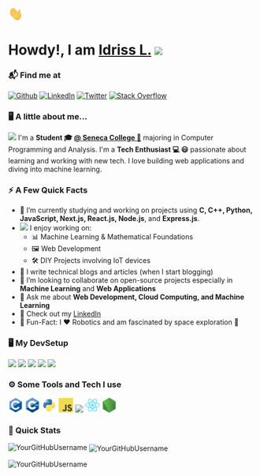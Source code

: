 <img width="30px" margin="0px" src="https://raw.githubusercontent.com/ABSphreak/ABSphreak/master/gifs/Hi.gif">
<h1>Howdy!, I am <a href="https://github.com/YourGitHubProfile">Idriss L.</a> <img height="30px" src="https://emojis.slackmojis.com/emojis/images/1531849430/4246/blob-sunglasses.gif?1531849430"></h1>

### 📬 Find me at
[![Github](http://img.shields.io/badge/-Github-black?style=flat-square&logo=github&link=https://github.com/YourGitHubProfile/)](https://github.com/YourGitHubProfile/) 
[![LinkedIn](https://img.shields.io/badge/-LinkedIn-blue?style=flat-square&logo=Linkedin&logoColor=white&link=https://www.linkedin.com/in/your-linkedin/)](https://www.linkedin.com/in/your-linkedin)
[![Twitter](https://img.shields.io/badge/-Twitter-1DA1F2?style=flat-square&logo=Twitter&logoColor=white&link=https://twitter.com/YourTwitter)](https://twitter.com/YourTwitter)
[![Stack Overflow](https://img.shields.io/badge/-Stack%20overflow-FE7A16?style=flat-square&logo=stack-overflow&logoColor=white&link=https://stackoverflow.com/users/YourStackOverflow)](https://stackoverflow.com/users/YourStackOverflow)

### 🖥️ A little about me...
<img src="https://media.giphy.com/media/VgCDAzcKvsR6OM0uWg/giphy.gif" width="50"> I'm a **Student 🎓 [@ Seneca College 🍁](https://www.senecacollege.ca/)** majoring in Computer Programming and Analysis. I'm a **Tech Enthusiast 💻 😃** passionate about learning and working with new tech. I love building web applications and diving into machine learning.

### ⚡️ A Few Quick Facts
- 🔭 I’m currently studying and working on projects using **C, C++, Python, JavaScript, Next.js, React.js, Node.js**, and **Express.js**.
- <img src="https://media.giphy.com/media/WUlplcMpOCEmTGBtBW/giphy.gif" width="30"> I enjoy working on:
  - 📊 Machine Learning & Mathematical Foundations
  - 🖼 Web Development
  - 🛠 DIY Projects involving IoT devices
- 📝 I write technical blogs and articles (when I start blogging)
- 👯 I’m looking to collaborate on open-source projects especially in **Machine Learning** and **Web Applications**
- 💬 Ask me about **Web Development, Cloud Computing, and Machine Learning**
- 📙 Check out my [LinkedIn](https://www.linkedin.com/in/idriss-l-a0361a205/)
- 🎉 Fun-Fact: I ❤️ Robotics and am fascinated by space exploration 🚀

### 🖥️ My DevSetup
<img src="https://img.shields.io/badge/Lenovo-555555.svg?&style=flat-square&logo=Lenovo&logoColor=E2231A">
<img src="https://img.shields.io/badge/Windows-555555.svg?&style=flat-square&logo=windows&logoColor=0078D6">
<img src="https://img.shields.io/badge/Chrome-555555.svg?&style=flat-square&logo=google-chrome&logoColor=FABC0C">
<img src="https://img.shields.io/badge/VS%20Code-555555?style=flat-square&logo=visual-studio-code&logoColor=007ACC">
<img src="https://img.shields.io/badge/Terminal-555555.svg?&style=flat-square&logo=powershell&logoColor=white">

### ⚙️ Some Tools and Tech I use
<code><img height="30" src="https://raw.githubusercontent.com/devicons/devicon/master/icons/c/c-original.svg"></code>
<code><img height="30" src="https://raw.githubusercontent.com/devicons/devicon/master/icons/cplusplus/cplusplus-original.svg"></code>
<code><img height="30" src="https://raw.githubusercontent.com/devicons/devicon/master/icons/python/python-original.svg"></code>
<code><img height="30" src="https://raw.githubusercontent.com/devicons/devicon/master/icons/javascript/javascript-original.svg"></code>
<code><img height="30" src="https://cdn.worldvectorlogo.com/logos/nextjs-2.svg"></code>
<code><img height="30" src="https://raw.githubusercontent.com/devicons/devicon/master/icons/react/react-original.svg"></code>
<code><img height="30" src="https://raw.githubusercontent.com/devicons/devicon/master/icons/nodejs/nodejs-original.svg"></code>

### 🚀 Quick Stats
<p><img align="left" src="https://github-readme-stats.vercel.app/api/top-langs?username=YourGitHubUsername&show_icons=true&locale=en&layout=compact" alt="YourGitHubUsername" /></p>
<p>&nbsp;<img align="center" src="https://github-readme-stats.vercel.app/api?username=YourGitHubUsername&show_icons=true&locale=en" alt="YourGitHubUsername" /></p>
<p><img align="center" src="https://github-readme-streak-stats.herokuapp.com/?user=YourGitHubUsername&" alt="YourGitHubUsername" /></p>
